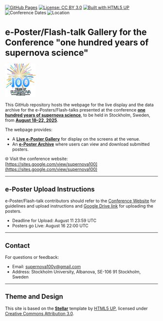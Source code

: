 [![GitHub Pages](https://img.shields.io/badge/view-live--site-brightgreen?logo=github)](https://sPaMFouR.github.io/SN100Posters)
[![License: CC BY 3.0](https://img.shields.io/badge/license-CC%20BY%203.0-lightgrey.svg)](https://creativecommons.org/licenses/by/3.0/)
[![Built with HTML5 UP](https://img.shields.io/badge/built%20with-HTML5%20UP-orange)](https://html5up.net/)
![Conference Dates](https://img.shields.io/badge/Conference-August%2018–22%2C%202025-blue)
![Location](https://img.shields.io/badge/Location-Stockholm%2C%20Sweden-lightblue)

# e-Poster/Flash-talk Gallery for the Conference "one hundred years of supernova science"

<img src="images/color.png" alt="SN100 Conference Logo" width="20%" />

This GitHub repository hosts the webpage for the live display and the data archive for the e-Posters/Flash-talks presented at the conference <u>**one hundred years of supernova science**</u>, to be held in Stockholm, Sweden, from <u>**August 18–22, 2025**</u>.

The webpage provides:
- A <u>**Live e-Poster Gallery**</u> for display on the screens at the venue.
- An <u>**e-Poster Archive**</u> where users can view and download submitted posters.

🌐 Visit the conference website: [https://sites.google.com/view/supernova100](https://sites.google.com/view/supernova100)

---

## e-Poster Upload Instructions

e-Poster/Flash-talk contributors should refer to the [Conference Website](https://sites.google.com/view/supernova100/social-programme?authuser=0) for guidelines and upload instructions and [Google Drive link](https://drive.google.com/drive/folders/12H96Eyd_w1s8vtMC1JLmng203zSGl1oC?usp=sharing) for uploading the posters.

- Deadline for Upload: August 11 23:59 UTC
- Posters go Live: August 16 22:00 UTC
---

## Contact

For questions or feedback:

- Email: [supernova100y@gmail.com](mailto:supernova100y@gmail.com)
- Address: Stockholm University, Albanova, SE-106 91 Stockholm, Sweden

---

## Theme and Design

This site is based on the **[Stellar](https://html5up.net/stellar)** template by [HTML5 UP](https://html5up.net), licensed under [Creative Commons Attribution 3.0](https://html5up.net/license).
